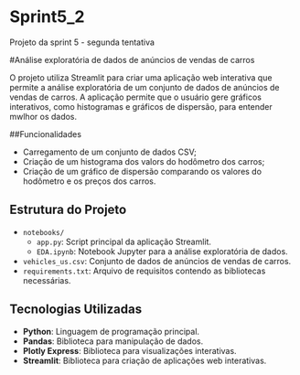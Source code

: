 # Sprint5_2
 Projeto da sprint 5 - segunda tentativa

 #Análise exploratória de dados de anúncios de vendas de carros

O projeto utiliza Streamlit para criar uma aplicação web interativa que permite a análise exploratória de um conjunto de dados de anúncios de vendas de carros. A aplicação permite que o usuário gere gráficos interativos, como histogramas e gráficos de dispersão, para entender mwlhor os dados. 

##Funcionalidades
- Carregamento de um conjunto de dados CSV;
- Criação de um histograma dos valors do hodômetro dos carros;
- Criação de um gráfico de dispersão comparando os valores do hodômetro e os preços dos carros.

## Estrutura do Projeto

- `notebooks/`
  - `app.py`: Script principal da aplicação Streamlit.
  - `EDA.ipynb`: Notebook Jupyter para a análise exploratória de dados.
- `vehicles_us.csv`: Conjunto de dados de anúncios de vendas de carros.
- `requirements.txt`: Arquivo de requisitos contendo as bibliotecas necessárias.

## Tecnologias Utilizadas

- **Python**: Linguagem de programação principal.
- **Pandas**: Biblioteca para manipulação de dados.
- **Plotly Express**: Biblioteca para visualizações interativas.
- **Streamlit**: Biblioteca para criação de aplicações web interativas.


